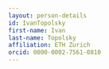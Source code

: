 ```yaml
---
layout: person-details
id: IvanTopolsky
first-name: Ivan
last-name: Topolsky
affiliation: ETH Zurich
orcid: 0000-0002-7561-0810
---
```

